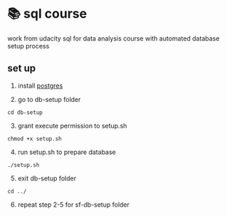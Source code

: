 # 📚 sql course

work from udacity sql for data analysis course with automated database setup process

## set up

1. install [postgres](https://www.postgresql.org/download/)

2. go to db-setup folder

```
cd db-setup
```

3. grant execute permission to setup.sh

```
chmod +x setup.sh
```

4. run setup.sh to prepare database

```
./setup.sh
```

5. exit db-setup folder

```
cd ../
```

6. repeat step 2-5 for sf-db-setup folder
